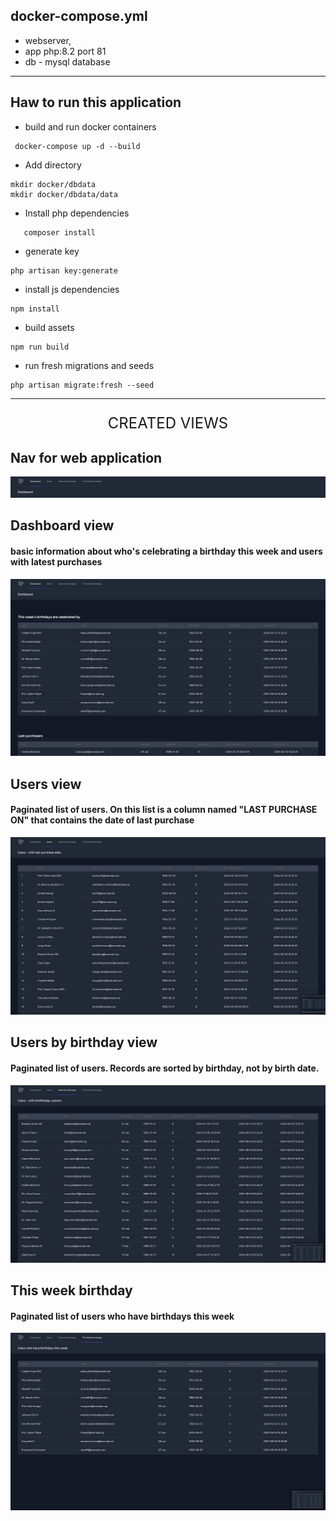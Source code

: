 
## docker-compose.yml
- webserver,
- app php:8.2 port 81
- db - mysql database
___
## Haw to run this application
- build and run docker containers
```
 docker-compose up -d --build
 ```
 - Add directory
 ```
mkdir docker/dbdata
mkdir docker/dbdata/data
 ```
 - Install php dependencies
 ```
    composer install
 ```
 - generate key
 ```
php artisan key:generate
 ```
 - install js dependencies
 ```
 npm install
 ```
 - build assets
 ```
 npm run build
 ```
- run fresh migrations and seeds
```
php artisan migrate:fresh --seed
```
___
<p align="center" style="font-size:24px"> CREATED VIEWS </p>

## Nav for web application

<p align="center"><img src="https://github.com/Achwatm/vm-task/blob/main/public/images/Zrzut%20ekranu%202024-06-3%20o%2018.42.45.png?raw=true"  alt="Nav"></p>

## Dashboard view
#### basic information about who's celebrating a birthday this week and users with latest purchases
<p align="center"><img src="https://github.com/Achwatm/vm-task/blob/main/public/images/Zrzut%20ekranu%202024-06-3%20o%2018.55.38.png?raw=true" = alt="Dashboard"></p>

## Users view
#### Paginated list of users. On this list is a column named "LAST PURCHASE ON" that contains the date of last purchase
<p align="center"><img src="https://github.com/Achwatm/vm-task/blob/main/public/images/Zrzut%20ekranu%202024-06-3%20o%2018.55.44.png?raw=true"  alt="Users"></p>

## Users by birthday view
#### Paginated list of users. Records are sorted by birthday, not by  birth date.
<p align="center"><img src="https://github.com/Achwatm/vm-task/blob/main/public/images/Zrzut%20ekranu%202024-06-3%20o%2018.55.49.png?raw=true"  alt="Users by birthday view"></p>

## This week birthday
#### Paginated list of users who have birthdays this week
<p align="center"><img src="https://github.com/Achwatm/vm-task/blob/main/public/images/Zrzut%20ekranu%202024-06-3%20o%2018.55.55.png?raw=true"  alt="This week birthday"></p>





